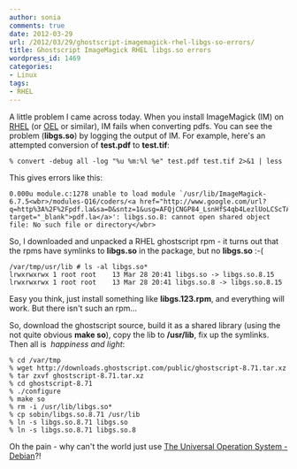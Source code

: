 ```yaml
---
author: sonia
comments: true
date: 2012-03-29
url: /2012/03/29/ghostscript-imagemagick-rhel-libgs-so-errors/
title: Ghostscript ImageMagick RHEL libgs.so errors
wordpress_id: 1469
categories:
- Linux
tags:
- RHEL
---
```


A little problem I came across today. When you install ImageMagick (IM) on [RHEL](http://en.wikipedia.org/wiki/Red_Hat_Enterprise_Linux) (or [OEL](http://en.wikipedia.org/wiki/Oracle_Enterprise_Linux) or similar), IM fails when converting pdfs. You can see the problem (**libgs.so**) by logging the output of IM. For example, here's an attempted conversion of **test.pdf** to **test.tif**:

    
    % convert -debug all -log "%u %m:%l %e" test.pdf test.tif 2>&1 | less


This gives errors like this:

    
    0.000u module.c:1278 unable to load module `/usr/lib/ImageMagick-6.7.5<wbr>/modules-Q16/coders/<a href="http://www.google.com/url?q=http%3A%2F%2Fpdf.la&sa=D&sntz=1&usg=AFQjCNGP84_LsnHfS4qb4LezlUoLCScTAA" target="_blank">pdf.la</a>': libgs.so.8: cannot open shared object file: No such file or directory</wbr>


So, I downloaded and unpacked a RHEL ghostscript rpm - it turns out that the rpms have symlinks to **libgs.so** in the package, but no **libgs.so** :-(

    
    /var/tmp/usr/lib # ls -al libgs.so*
    lrwxrwxrwx 1 root root    13 Mar 28 20:41 libgs.so -> libgs.so.8.15
    lrwxrwxrwx 1 root root    13 Mar 28 20:41 libgs.so.8 -> libgs.so.8.15


Easy you think, just install something like **libgs.123.rpm**, and everything will work. But there isn't such an rpm...

So, download the ghostscript source, build it as a shared library (using the not quite obvious **make so**), copy the lib to **/usr/lib**, fix up the symlinks. Then all is  _happiness and light_:

    
    % cd /var/tmp
    % wget http://downloads.ghostscript.com/public/ghostscript-8.71.tar.xz
    % tar zxvf ghostscript-8.71.tar.xz
    % cd ghostscript-8.71
    % ./configure
    % make so
    % rm -i /usr/lib/libgs.so*
    % cp sobin/libgs.so.8.71 /usr/lib
    % ln -s libgs.so.8.71 libgs.so
    % ln -s libgs.so.8.71 libgs.so.8


Oh the pain - why can't the world just use [The Universal Operation System - Debian](http://www.debian.org/)?!
